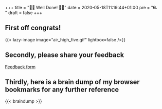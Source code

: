 +++
title = "🎉🎉 Well Done! 🎉🎉"
date = 2020-05-18T11:19:44+01:00
pre = "<b>6. </b>"
draft = false
+++

## First off congrats!

{{< lazy-image image="air_high_five.gif" lightbox=false />}}

## Secondly, please share your feedback

[Feedback form](https://forms.gle/L2hrE48S41Rd7CJm8)

## Thirdly, here is a brain dump of my browser bookmarks for any further reference

{{< braindump >}}
